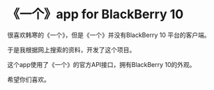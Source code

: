 《一个》app for BlackBerry 10
===

很喜欢韩寒的《一个》，但是《一个》并没有BlackBerry 10 平台的客户端。

于是我根据网上搜索的资料，开发了这个项目。

这个app使用了《一个》的官方API接口，拥有BlackBerry 10的外观。

希望你们喜欢。
